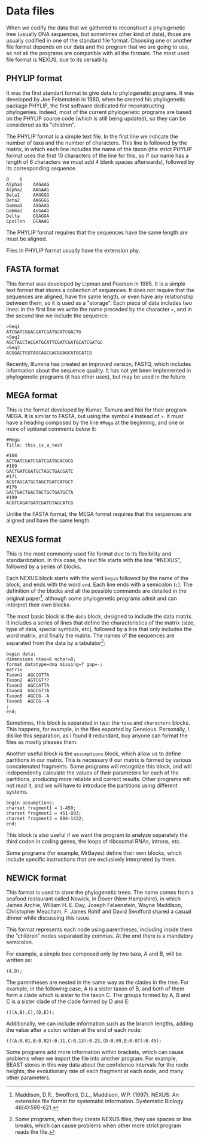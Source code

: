 # Data files

When we codify the data that we gathered to reconstruct a phylogenetic tree (usually DNA sequences, but sometimes other kind of data), those are usually codified in one of the standard file format. Choosing one or another file format depends on our data and the program that we are going to use, as not all the programs are compatible with all the formats. The most used file format is NEXUS, due to its versatility.

## PHYLIP format

It was the first standart format to give data to phylogenetic programs. It was developed by Joe Felsenstein in 1980, when he created his phylogenetic package PHYLIP, the first software dedicated for reconstructing phylogenies. Indeed, most of the current phylogenetic programs are based on the PHYLIP source code (which is still being updated), so they can be considered as its "children".

The PHYLIP format is a simple text file. In the first line we indicate the number of taxa and the number of characters. This line is followed by the matrix, in which each line includes the name of the taxon (the strict PHYLIP format uses the first 10 characters of the line for this, so if our name has a length of 6 characters we must add 4 blank spaces afterwards), followed by its corresponding sequence.

```
8    6
Alpha1    AAGAAG
Alpha2    AAGAAG
Beta1     AAGGGG
Beta2     AAGGGG
Gamma1    AGGAAG
Gamma2    AGGAAG
Delta     GGAGGA
Epsilon   GGAAAG
```

The PHYLIP format requires that the sequences have the same length are must be aligned.

Files in PHYLIP format usually have the extension phy.

## FASTA format

This format was developed by Lipman and Pearson in 1985. It is a simple text format that stores a collection of sequences. It does not require that the sequences are aligned, have the same length, or even have any relationship between them, so it is used as a "storage". Each piece of data includes two lines: in the first line we write the name preceded by the character `>`, and in the second line we include the sequence:

```
>Seq1
ATCGATCGGACGATCGATGCATCGACTG
>Seq2
AGCTAGCTACGATGCATTCGATCGATGCATCGATGC
>Seq3
ACGGACTCGTAGCAGCGACGGAGCATGCATCG
```

Recently, Illumina has created an improved version, FASTQ, which includes information about the sequence quality. It has not yet been implemented in phylogenetic programs (it has other uses), but may be used in the future.

## MEGA format

This is the format developed by Kumar, Tamura and Nei for their program MEGA. It is similar to FASTA, but using the symbol `#` instead of `>`. It must have a heading composed by the line `#Mega` at the beginning, and one or more of optional comments below it:

```
#Mega
Title: this_is_a_test

#168
ACTGATCGATCGATCGATGCACGCG
#169
GACTGATCGATGCTAGCTGACGATC
#171
ACGTAGCATGCTAGCTGATCATGCT
#176
GACTGACTGACTACTGCTGATGCTA
#199
ACGTCAGATGATCGATGTAGCATCG
```

Unlike the FASTA format, the MEGA format requires that the sequences are aligned and have the same length.

## NEXUS format

This is the most commonly used file format due to its flexibility and standardization. In this case, the text file starts with the line “#NEXUS”, followed by a series of blocks.

Each NEXUS block starts with the word `begin` followed by the name of the block, and ends with the word `end`. Each line ends with a semicolon (`;`). The definition of the blocks and all the possible commands are detailed in the original paper[^1], although some phylogenetic programs admit and can interpret their own blocks.

The most basic block is the `data` block, designed to include the data matrix. It includes a series of lines that define the characteristics of the matrix (size, type of data, special symbols, etc), followed by a line that only includes the word matrix, and finally the matrix. The names of the sequences are separated from the data by a tabulator[^2]:

```
begin data;
dimensions ntax=6 nchar=8;
format datatype=dna missing=? gap=-;
matrix
Taxon1	AGCCGTTA
Taxon2	AGTCGT??
Taxon3	AGCCATTA
Taxon4	GGGCGTTA
Taxon5	AGCCG--A
Taxon6	AGCCG--A
;
end;
```

Sometimes, this block is separated in two: the `taxa` and `characters` blocks. This happens, for example, in the files exported by Geneious. Personally, I dislike this separation, as I found it redundant, buy anyone can format the files as mostly pleases them.

Another useful block is the `assumptions` block, which allow us to define partitions in our matrix. This is necessary if our matrix is formed by various concatenated fragments. Some programs will recognize this block, and will independently calculate the values of their parameters for each of the partitions, producing more reliable and correct results. Other programs will not read it, and we will have to introduce the partitions using different systems.

```
begin assumptions;
charset fragment1 = 1-450;
charset fragment2 = 451-893;
charset fragment3 = 894-1432;
end;
```

This block is also useful if we want the program to analyze separately the third codon in coding genes, the loops of ribosomal RNAs, introns, etc.

Some programs (for example, MrBayes) define their own blocks, which include specific instructions that are exclusively interpreted by them.

## NEWICK format

This format is used to store the phylogenetic trees. The name comes from a seafood restaurant called Newick, in Dover (New Hampshire), in which James Archie, William H. E. Day, Joseph Felsenstein, Wayne Maddison, Christopher Meacham, F. James Rohlf and David Swofford shared a casual dinner while discussing this issue.

This format represents each node using parentheses, including inside them the “children” nodes separated by commas. At the end there is a mandatory semicolon.

For example, a simple tree composed only by two taxa, A and B, will be written as:

```
(A,B);
```

The parentheses are nested in the same way as the clades in the tree. For example, in the following case, A is a sister taxon of B, and both of them form a clade which is sister to the taxon C. The groups formed by A, B and C is a sister clade of the clade formed by D and E:

```
(((A,B),C),(D,E));
```

Additionally, we can include information such as the branch lengths, adding the value after a colon written at the end of each node:

```
(((A:0.01,B:0.02):0.11,C:0.13):0.23,(D:0.09,E:0.07):0.45);
```

Some programs add more information within brackets, which can cause problems when we import the file into another program. For example, BEAST stores in this way data about the confidence intervals for the node heights, the evolutionary rate of each fragment at each node, and many other parameters.



[^1]: Maddison, D.R., Swofford, D.L., Maddison, W.P. (1997). NEXUS: An extensible file format for systematic information. Systematic Biology 46(4):590-621.
[^2]: Some programs, when they create NEXUS files, they use spaces or line breaks, which can cause problems when other more strict program reads the file.

